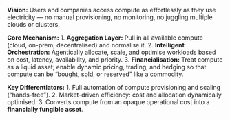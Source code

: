 **Vision:** Users and companies access compute as effortlessly as they use electricity — no manual provisioning, no monitoring, no juggling multiple clouds or clusters.

**Core Mechanism:**
    1. **Aggregation Layer:** Pull in all available compute (cloud, on-prem, decentralised) and normalise it.
    2. **Intelligent Orchestration:** Agentically allocate, scale, and optimise workloads based on cost, latency, availability, and priority.
    3. **Financialisation:** Treat compute as a liquid asset; enable dynamic pricing, trading, and hedging so that compute can be “bought, sold, or reserved” like a commodity.

**Key Differentiators:**
    1. Full automation of compute provisioning and scaling (“hands-free”).
    2. Market-driven efficiency: cost and allocation dynamically optimised.
    3. Converts compute from an opaque operational cost into a **financially fungible asset**.
